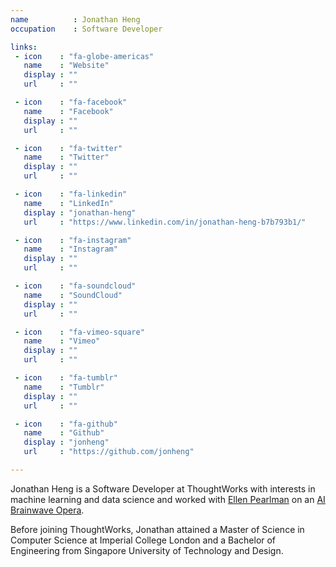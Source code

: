 ```yaml
---
name          : Jonathan Heng
occupation    : Software Developer

links:
 - icon    : "fa-globe-americas"
   name    : "Website"
   display : ""
   url     : ""

 - icon    : "fa-facebook"
   name    : "Facebook"
   display : ""
   url     : ""

 - icon    : "fa-twitter"
   name    : "Twitter"
   display : ""
   url     : ""

 - icon    : "fa-linkedin"
   name    : "LinkedIn"
   display : "jonathan-heng"
   url     : "https://www.linkedin.com/in/jonathan-heng-b7b793b1/"

 - icon    : "fa-instagram"
   name    : "Instagram"
   display : ""
   url     : ""

 - icon    : "fa-soundcloud"
   name    : "SoundCloud"
   display : ""
   url     : ""

 - icon    : "fa-vimeo-square"
   name    : "Vimeo"
   display : ""
   url     : ""

 - icon    : "fa-tumblr"
   name    : "Tumblr"
   display : ""
   url     : ""

 - icon    : "fa-github"
   name    : "Github"
   display : "jonheng"
   url     : "https://github.com/jonheng"

---
```

Jonathan Heng is a Software Developer at ThoughtWorks with interests in machine learning and data science and worked with [Ellen Pearlman](/bio/ellen-pearlman) on an [AI Brainwave Opera](https://thoughtworksarts.io/blog/ai-brainwave-opera-world-premiere/).

Before joining ThoughtWorks, Jonathan attained a Master of Science in Computer Science at Imperial College London and a Bachelor of Engineering from Singapore University of Technology and Design.